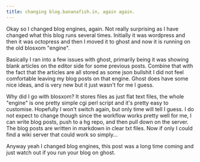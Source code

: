 ```yaml
---
title: changing blog.bananafish.in, again again.
---
```

Okay so I changed blog engines, again.  Not really surprising as I have changed what this blog runs several times.  Initially it was wordpress and then it was octopress and then I moved it to ghost and now it is running on the old blosxom "engine".  

Basically I ran into a few issues with ghost, primarily being it was showing blank articles on the editor side for some previous posts. Combine that with the fact that the articles are all stored as some json bullshit I did not feel comfortable leaving my blog posts on that engine.  Ghost does have some nice ideas, and is very new but it just wasn't for me I guess. 

Why did I go with blosxom? It stores files as just flat text files, the whole "engine" is one pretty simple cgi perl script and it's pretty easy to customise.  Hopefully I won't switch again, but only time will tell I guess.  I do not expect to change though since the workflow works pretty well for me, I can write blog posts, push to a hg repo, and then pull down on the server.  The blog posts are written in markdown in clear txt files.  Now if only I could find a wiki server that could work so simply...

Anyway yeah I changed blog engines, this post was a long time coming and just watch out if you run your blog on ghost.
